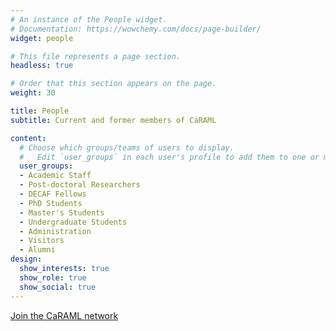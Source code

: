 ```yaml
---
# An instance of the People widget.
# Documentation: https://wowchemy.com/docs/page-builder/
widget: people

# This file represents a page section.
headless: true

# Order that this section appears on the page.
weight: 30

title: People
subtitle: Current and former members of CaRAML

content:
  # Choose which groups/teams of users to display.
  #   Edit `user_groups` in each user's profile to add them to one or more of these groups.
  user_groups:
  - Academic Staff
  - Post-doctoral Researchers
  - DECAF Fellows
  - PhD Students
  - Master's Students
  - Undergraduate Students
  - Administration
  - Visitors
  - Alumni
design:
  show_interests: true
  show_role: true
  show_social: true
---
```


<a href="TODO">Join the CaRAML network <i class="fas fa-angle-right"></i></a>

